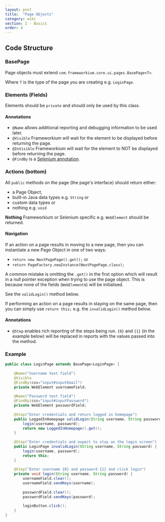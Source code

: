 ```yaml
---
layout: post
title:  "Page Objects"
category: wiki
section: 2 - Basics
order: 4
---
```


## Code Structure

### BasePage

Page objects must extend `com.frameworkium.core.ui.pages.BasePage<T>`.

Where `T` is the type of the page you are creating e.g. `LoginPage`.

### Elements (Fields)

Elements should be `private` and should only be used by this class.

#### Annotations

- `@Name` allows additional reporting and debugging information to be used later.
- `@Visible` Frameworkium will wait for the element to be displayed before returning the page.
- `@InVisible` Frameworkium will wait for the element to NOT be displayed before returning the page.
- `@FindBy` is a [Selenium annotation][find-by-docs].

### Actions (bottom)

All `public` methods on the page (the page's interface) should return either:

- a Page Object,
- built-in Java data types e.g. `String` or
- custom data types or
- nothing e.g. `void`

**Nothing** Frameworkium or Selenium specific e.g. `WebElement` should be returned.

#### Navigation

If an action on a page results in moving to a new page, then you can instantiate a new
Page Object in one of two ways:

- `return new NextPagePage().get();` or
- `return PageFactory.newInstance(NextPagePage.class);`

A common mistake is omitting the `.get()` in the first option which will result
in a null pointer exception when trying to use the page object.
This is because none of the fields (`WebElement`s) will be initialised.

See the `validLogin()` method below.

If performing an action on a page results in staying on the same page, then you can simply use
`return this;` e.g. the `invalidLogin()` method below.

#### Annotations

- `@Step` enables rich reporting of the steps being run.
`{0}` and `{1}` (in the example below) will be replaced in reports with the values passed into the method.

### Example

```java
public class LoginPage extends BasePage<LoginPage> {
    
    @Name("Username text field")
    @Visible
    @FindBy(css="input#inputEmail")
    private WebElement usernameField;
    
    @Name("Password text field")
    @FindBy(css="input#inputPassword")
    private WebElement passwordField;
    
    @Step("Enter credentials and return logged in homepage")
    public LoggedInHomepage validLogin(String username, String password) {
        login(username, password);
        return new LoggedInHomepage().get();
    }
    
    @Step("Enter credentials and expect to stay on the login screen")
    public LoginPage invalidLogin(String username, String password) {
        login(username, password);
        return this;
    }
    
    @Step("Enter username {0} and password {1} and click login")
    private void login(String username, String password) {
        usernameField.clear();
        usernameField.sendKeys(username);
    
        passwordField.clear();
        passwordField.sendKeys(password);
    
        loginButton.click();
    }
}
```

[find-by-docs]: https://seleniumhq.github.io/selenium/docs/api/java/org/openqa/selenium/support/FindBy.html

